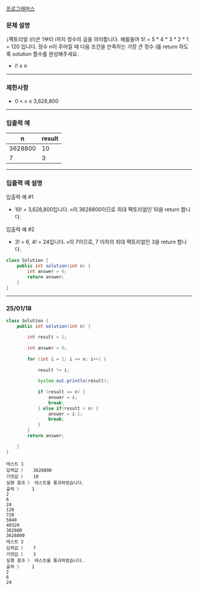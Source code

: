 [프로그래머스](https://school.programmers.co.kr/learn/courses/30/lessons/120848)

### **문제 설명**

`i`팩토리얼 (i!)은 1부터 i까지 정수의 곱을 의미합니다. 예를들어 5! = 5 * 4 * 3 * 2 * 1 = 120 입니다. 정수 n이 주어질 때 다음 조건을 만족하는 가장 큰 정수 i를 return 하도록 solution 함수를 완성해주세요.

- i! ≤ n

---

### 제한사항

- 0 < `n` ≤ 3,628,800

---

### 입출력 예

| n | result |
| --- | --- |
| 3628800 | 10 |
| 7 | 3 |

---

### 입출력 예 설명

입출력 예 #1

- 10! = 3,628,800입니다. `n`이 3628800이므로 최대 팩토리얼인 10을 return 합니다.

입출력 예 #2

- 3! = 6, 4! = 24입니다. `n`이 7이므로, 7 이하의 최대 팩토리얼인 3을 return 합니다.

```java
class Solution {
    public int solution(int n) {
        int answer = 0;
        return answer;
    }
}
```

---

### 25/01/18

```java
class Solution {
    public int solution(int n) {
        
        int result = 1;
        
        int answer = 0;
        
        for (int i = 1; i <= n; i++) {
            
            result *= i;
            
            System.out.println(result);
            
            if (result == n) {
                answer = i;
                break;
            } else if(result > n) {
                answer = i-1;
                break;
            }
        }
        return answer;
        
    }
}
```

```
테스트 1
입력값 〉	3628800
기댓값 〉	10
실행 결과 〉	테스트를 통과하였습니다.
출력 〉	1
2
6
24
120
720
5040
40320
362880
3628800
테스트 2
입력값 〉	7
기댓값 〉	3
실행 결과 〉	테스트를 통과하였습니다.
출력 〉	1
2
6
24
```